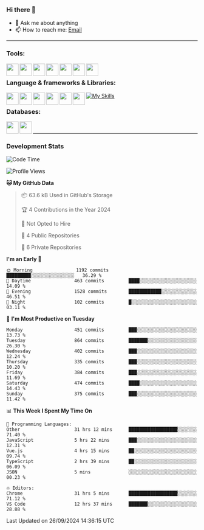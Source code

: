 ### Hi there 👋

- 💬 Ask me about anything
- 📫 How to reach me: [Email]

---

### Tools:
<img align='left' height="32" width="32" src="https://cdn.jsdelivr.net/npm/simple-icons@4.8.0/icons/phpstorm.svg" />
<img align='left' height="32" width="32" src="https://cdn.jsdelivr.net/npm/simple-icons@4.8.0/icons/webstorm.svg" />
<img align='left' height="32" width="32" src="https://cdn.jsdelivr.net/npm/simple-icons@4.8.0/icons/visualstudiocode.svg" />
<img align='left' height="32" width="32" src="https://cdn.jsdelivr.net/npm/simple-icons@4.8.0/icons/sublimetext.svg" />
<img align='left' height="32" width="32" src="https://cdn.jsdelivr.net/npm/simple-icons@4.8.0/icons/laragon.svg" />
<img align='left' height="32" width="32" src="https://cdn.jsdelivr.net/npm/simple-icons@4.8.0/icons/docker.svg" />
<img align='left' height="32" width="32" src="https://cdn.jsdelivr.net/npm/simple-icons@4.8.0/icons/amazonaws.svg" />
<br>

### Language & frameworks & Libraries:
[![My Skills](https://skillicons.dev/icons?i=java,spring,nodejs,typescript,laravel&theme=dark)](https://skillicons.dev)
<img align='left' height="32" width="32" src="https://cdn.jsdelivr.net/npm/simple-icons@4.8.0/icons/laravel.svg" />
<img align='left' height="32" width="32" src="https://cdn.jsdelivr.net/npm/simple-icons@4.8.0/icons/vue-dot-js.svg" />
<img align='left' height="32" width="32" src="https://cdn.jsdelivr.net/npm/simple-icons@4.8.0/icons/node-dot-js.svg" />
<img align='left' height="32" width="32" src="https://cdn.jsdelivr.net/npm/simple-icons@4.8.0/icons/jquery.svg" />
<img align='left' height="32" width="32" src="https://cdn.jsdelivr.net/npm/simple-icons@4.8.0/icons/sass.svg" />
<img align='left' height="32" width="32" src="https://cdn.jsdelivr.net/npm/simple-icons@4.8.0/icons/tailwindcss.svg" />
<br>

### Databases:
<img align='left' height="32" width="32" src="https://cdn.jsdelivr.net/npm/simple-icons@4.8.0/icons/mysql.svg" />
<img align='left' height="32" width="32" src="https://cdn.jsdelivr.net/npm/simple-icons@4.8.0/icons/microsoftsqlserver.svg" />
<br>

---
### Development Stats
<!--START_SECTION:waka-->
![Code Time](http://img.shields.io/badge/Code%20Time-5%2C214%20hrs%2021%20mins-blue)

![Profile Views](http://img.shields.io/badge/Profile%20Views-0-blue)

**🐱 My GitHub Data** 

> 📦 63.6 kB Used in GitHub's Storage 
 > 
> 🏆 4 Contributions in the Year 2024
 > 
> 🚫 Not Opted to Hire
 > 
> 📜 4 Public Repositories 
 > 
> 🔑 6 Private Repositories 
 > 
**I'm an Early 🐤** 

```text
🌞 Morning                1192 commits        █████████░░░░░░░░░░░░░░░░   36.29 % 
🌆 Daytime                463 commits         ████░░░░░░░░░░░░░░░░░░░░░   14.09 % 
🌃 Evening                1528 commits        ████████████░░░░░░░░░░░░░   46.51 % 
🌙 Night                  102 commits         █░░░░░░░░░░░░░░░░░░░░░░░░   03.11 % 
```
📅 **I'm Most Productive on Tuesday** 

```text
Monday                   451 commits         ███░░░░░░░░░░░░░░░░░░░░░░   13.73 % 
Tuesday                  864 commits         ███████░░░░░░░░░░░░░░░░░░   26.30 % 
Wednesday                402 commits         ███░░░░░░░░░░░░░░░░░░░░░░   12.24 % 
Thursday                 335 commits         ███░░░░░░░░░░░░░░░░░░░░░░   10.20 % 
Friday                   384 commits         ███░░░░░░░░░░░░░░░░░░░░░░   11.69 % 
Saturday                 474 commits         ████░░░░░░░░░░░░░░░░░░░░░   14.43 % 
Sunday                   375 commits         ███░░░░░░░░░░░░░░░░░░░░░░   11.42 % 
```


📊 **This Week I Spent My Time On** 

```text
💬 Programming Languages: 
Other                    31 hrs 12 mins      ██████████████████░░░░░░░   71.40 % 
JavaScript               5 hrs 22 mins       ███░░░░░░░░░░░░░░░░░░░░░░   12.31 % 
Vue.js                   4 hrs 15 mins       ██░░░░░░░░░░░░░░░░░░░░░░░   09.74 % 
TypeScript               2 hrs 39 mins       ██░░░░░░░░░░░░░░░░░░░░░░░   06.09 % 
JSON                     5 mins              ░░░░░░░░░░░░░░░░░░░░░░░░░   00.23 % 

🔥 Editors: 
Chrome                   31 hrs 5 mins       ██████████████████░░░░░░░   71.12 % 
VS Code                  12 hrs 37 mins      ███████░░░░░░░░░░░░░░░░░░   28.88 % 
```


 Last Updated on 26/09/2024 14:36:15 UTC
<!--END_SECTION:waka-->

[huyviet]: https://huynguyenviet.vn/
[EMAIl]: https://mail.google.com/mail/u/0/?fs=1&tf=cm&source=mailto&to=huynguyenviet0110@gmail.com

